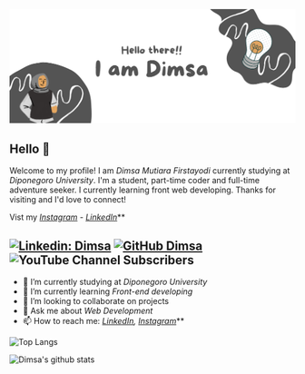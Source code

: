 ![Image](https://github.com/dimsaamf/dimsaamf/blob/main/Dimsa.png)

## Hello 👋

Welcome to my profile! I am *Dimsa Mutiara Firstayodi* currently studying at *Diponegoro University*. I'm a student, part-time coder and full-time adventure seeker. I currently learning front web developing. Thanks for visiting and I'd love to connect!

Vist my *[Instagram](https://www.instagram.com/dimsaamf/) - [LinkedIn](https://www.linkedin.com/in/dimsa-mutiara-firstayodi-4a3321207/)***

[![Linkedin: Dimsa](https://img.shields.io/badge/-Dimsa-blue?style=flat-square&logo=Linkedin&logoColor=white&link=https://www.linkedin.com/in/dimsa-mutiara-firstayodi-4a3321207/)](https://www.linkedin.com/in/dimsa-mutiara-firstayodi-1aa722317/)
[![GitHub Dimsa](https://img.shields.io/github/followers/dimsaamf?label=follow&style=social)](https://github.com/dimsaamf)
![YouTube Channel Subscribers](https://img.shields.io/youtube/channel/subscribers/UCZqgPrXj18WI_m_5V9J4gXg?style=social)
---

- 🔭 I’m currently studying at *Diponegoro University*
- 🌱 I’m currently learning *Front-end developing*
- 👯 I’m looking to collaborate on projects
- 💬 Ask me about *Web Development*
- 📫 How to reach me:
  *[LinkedIn](https://www.linkedin.com/in/dimsa-mutiara-firstayodi-4a3321207/), [Instagram](https://www.instagram.com/dimsaamf/)***

![Top Langs](https://github-readme-stats.vercel.app/api/top-langs/?username=dimsaamf&layout=compact&theme=dark&hide_border=true)

![Dimsa's github stats](https://github-readme-stats.vercel.app/api?username=dimsaamf&show_icons=true&hide_border=true&theme=dark)
